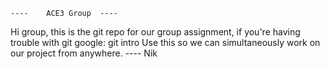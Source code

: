 	----	ACE3 Group	----

Hi group, this is the git repo for our group assignment, if you're having trouble with git google: git intro 
Use this so we can simultaneously work on our project from anywhere.
	---- Nik


